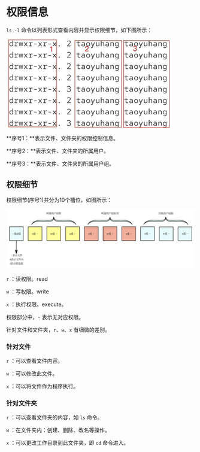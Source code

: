 # 权限信息

`ls -l` 命令以列表形式查看内容并显示权限细节，如下图所示：

<img src="权限控制信息.png" style="zoom:80%;" />

**序号1：**表示文件、文件夹的权限控制信息。

**序号2：**表示文件、文件夹的所属用户。

**序号3：**表示文件、文件夹的所属用户组。

## 权限细节

权限细节(序号1)共分为10个槽位，如图所示：

![](权限细节.svg)

`r` ：读权限。read

`w` ：写权限。write

`x` ：执行权限。execute。

权限部分中，`-` 表示无对应权限。

针对文件和文件夹，`r`、`w`、`x` 有细微的差别。

### 针对文件

`r` ：可以查看文件内容。

`w` ：可以修改此文件。

`x` ：可以将文件作为程序执行。

### 针对文件夹

`r` ：可以查看文件夹的内容，如 `ls` 命令。

`w` ：在文件夹内：创建、删除、改名等操作。

`x` ：可以更改工作目录到此文件夹，即 `cd` 命令进入。

